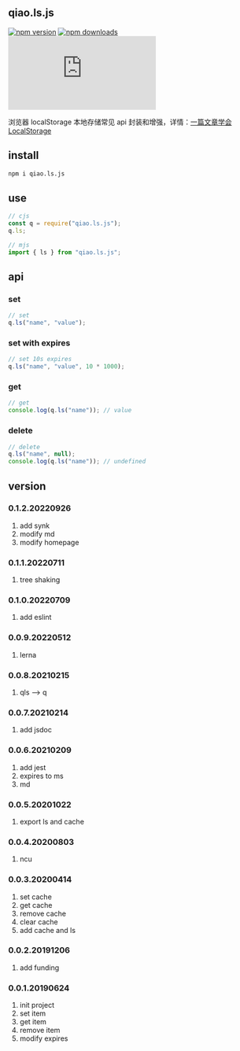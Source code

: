 ## qiao.ls.js

[![npm version](https://img.shields.io/npm/v/qiao.ls.js.svg?style=flat-square)](https://www.npmjs.org/package/qiao.ls.js)
[![npm downloads](https://img.shields.io/npm/dm/qiao.ls.js.svg?style=flat-square)](https://npm-stat.com/charts.html?package=qiao.ls.js)
![npm bundle size](https://img.shields.io/bundlephobia/minzip/qiao.ls.js)

浏览器 localStorage 本地存储常见 api 封装和增强，详情：[一篇文章学会 LocalStorage](https://blog.insistime.com/localstorage)

## install

```bash
npm i qiao.ls.js
```

## use

```javascript
// cjs
const q = require("qiao.ls.js");
q.ls;

// mjs
import { ls } from "qiao.ls.js";
```

## api

### set

```javascript
// set
q.ls("name", "value");
```

### set with expires

```javascript
// set 10s expires
q.ls("name", "value", 10 * 1000);
```

### get

```javascript
// get
console.log(q.ls("name")); // value
```

### delete

```javascript
// delete
q.ls("name", null);
console.log(q.ls("name")); // undefined
```

## version

### 0.1.2.20220926

1. add synk
2. modify md
3. modify homepage

### 0.1.1.20220711

1. tree shaking

### 0.1.0.20220709

1. add eslint

### 0.0.9.20220512

1. lerna

### 0.0.8.20210215

1. qls --> q

### 0.0.7.20210214

1. add jsdoc

### 0.0.6.20210209

1. add jest
2. expires to ms
3. md

### 0.0.5.20201022

1. export ls and cache

### 0.0.4.20200803

1. ncu

### 0.0.3.20200414

1. set cache
2. get cache
3. remove cache
4. clear cache
5. add cache and ls

### 0.0.2.20191206

1. add funding

### 0.0.1.20190624

1. init project
2. set item
3. get item
4. remove item
5. modify expires
